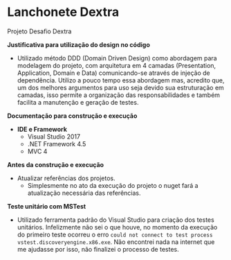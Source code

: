 # Lanchonete Dextra
Projeto Desafio Dextra

**Justificativa para utilização do design no código**
* Utilizado método DDD (Domain Driven Design) como abordagem para modelagem do projeto, com arquitetura em 4 camadas (Presentation, Application, Domain e Data) comunicando-se através de injeção de dependência. Utilizo a pouco tempo essa abordagem mas, acredito que, um dos melhores argumentos para uso seja devido sua estruturação em camadas, isso permite a organização das responsabilidades e também facilita a manutenção e geração de testes.

**Documentação para construção e execução**
* **IDE e Framework**
	* Visual Studio 2017
	* .NET Framework 4.5
	* MVC 4

**Antes da construção e execução**
* Atualizar referências dos projetos.   
	* Simplesmente no ato da execução do projeto o nuget fará a atualização necessária das referências.
	
**Teste unitário com MSTest**
* Utilizado ferramenta padrão do Visual Studio para criação dos testes unitários. Infelizmente não sei o que houve, no momento da execução do primeiro teste ocorreu o erro `could not connect to test process vstest.discoveryengine.x86.exe`. Não encontrei nada na internet que me ajudasse por isso, não finalizei o processo de testes.
